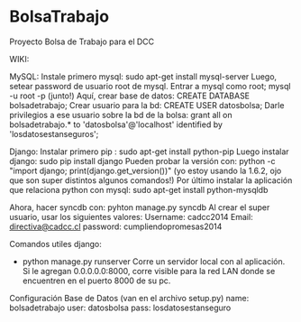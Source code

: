 BolsaTrabajo
============

Proyecto Bolsa de Trabajo para el DCC

WIKI:

MySQL:
Instale primero mysql: sudo apt-get install mysql-server
Luego, setear password de usuario root de mysql.
Entrar a mysql como root; mysql -u root -p<password> (junto!)
Aquí, crear base de datos: CREATE DATABASE bolsadetrabajo;
Crear usuario para la bd: CREATE USER datosbolsa;
Darle privilegios a ese usuario sobre la bd de la bolsa: grant all on bolsadetrabajo.* to 'datosbolsa'@'localhost' identified by 'losdatosestanseguros';

Django:
Instalar primero pip : sudo apt-get install python-pip
Luego instalar django: sudo pip install django
Pueden probar la versión con: python -c "import django; print(django.get_version())" (yo estoy usando la 1.6.2, ojo que son super distintos algunos comandos!)
Por último instalar la aplicación que relaciona python con mysql: sudo apt-get install python-mysqldb

Ahora, hacer syncdb con: pyhton manage.py syncdb
Al crear el super usuario, usar los siguientes valores:
Username: cadcc2014
Email: directiva@cadcc.cl
password: cumpliendopromesas2014

Comandos utiles django:
- python manage.py runserver
Corre un servidor local con al aplicación. Si le agregan 0.0.0.0.0:8000, corre visible para la red LAN donde se encuentren en el puerto 8000 de su pc.


Configuración Base de Datos (van en el archivo setup.py)
    name: bolsadetrabajo
    user: datosbolsa
    pass: losdatosestanseguro 
